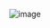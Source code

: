 ![image](https://github.com/leonxn/quizz_heroes/assets/16175082/9123ad5b-5fa4-466a-b358-ebb284e1ea8c)
